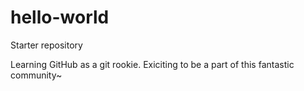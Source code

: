 # hello-world
Starter repository

Learning GitHub as a git rookie. Exiciting to be a part of this fantastic community~
